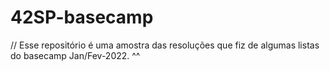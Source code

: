 # 42SP-basecamp

   // Esse repositório é uma amostra das resoluções que fiz de algumas listas do basecamp Jan/Fev-2022.
   ^^
